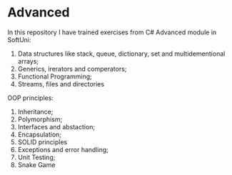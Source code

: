 # Advanced

In this repository I have trained exercises from C# Advanced module in SoftUni:
1) Data structures like stack, queue, dictionary, set and multidementional arrays;
2) Generics, irerators and comperators;
3) Functional Programming;
4) Streams, files and directories

OOP principles:
1) Inheritance;
2) Polymorphism;
3) Interfaces and abstaction;
4) Encapsulation;
5) SOLID principles
6) Exceptions and error handling;
7) Unit Testing;
8) Snake Game
